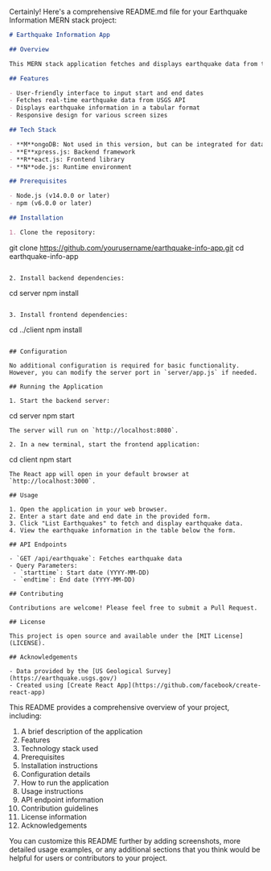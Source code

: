Certainly! Here's a comprehensive README.md file for your Earthquake Information MERN stack project:

```markdown
# Earthquake Information App

## Overview

This MERN stack application fetches and displays earthquake data from the US Geological Survey (USGS) API. Users can input a date range to retrieve earthquake information within that period.

## Features

- User-friendly interface to input start and end dates
- Fetches real-time earthquake data from USGS API
- Displays earthquake information in a tabular format
- Responsive design for various screen sizes

## Tech Stack

- **M**ongoDB: Not used in this version, but can be integrated for data persistence
- **E**xpress.js: Backend framework
- **R**eact.js: Frontend library
- **N**ode.js: Runtime environment

## Prerequisites

- Node.js (v14.0.0 or later)
- npm (v6.0.0 or later)

## Installation

1. Clone the repository:
   ```
   git clone https://github.com/yourusername/earthquake-info-app.git
   cd earthquake-info-app
   ```

2. Install backend dependencies:
   ```
   cd server
   npm install
   ```

3. Install frontend dependencies:
   ```
   cd ../client
   npm install
   ```

## Configuration

No additional configuration is required for basic functionality. However, you can modify the server port in `server/app.js` if needed.

## Running the Application

1. Start the backend server:
   ```
   cd server
   npm start
   ```
   The server will run on `http://localhost:8080`.

2. In a new terminal, start the frontend application:
   ```
   cd client
   npm start
   ```
   The React app will open in your default browser at `http://localhost:3000`.

## Usage

1. Open the application in your web browser.
2. Enter a start date and end date in the provided form.
3. Click "List Earthquakes" to fetch and display earthquake data.
4. View the earthquake information in the table below the form.

## API Endpoints

- `GET /api/earthquake`: Fetches earthquake data
  - Query Parameters:
    - `starttime`: Start date (YYYY-MM-DD)
    - `endtime`: End date (YYYY-MM-DD)

## Contributing

Contributions are welcome! Please feel free to submit a Pull Request.

## License

This project is open source and available under the [MIT License](LICENSE).

## Acknowledgements

- Data provided by the [US Geological Survey](https://earthquake.usgs.gov/)
- Created using [Create React App](https://github.com/facebook/create-react-app)
```

This README provides a comprehensive overview of your project, including:

1. A brief description of the application
2. Features
3. Technology stack used
4. Prerequisites
5. Installation instructions
6. Configuration details
7. How to run the application
8. Usage instructions
9. API endpoint information
10. Contribution guidelines
11. License information
12. Acknowledgements

You can customize this README further by adding screenshots, more detailed usage examples, or any additional sections that you think would be helpful for users or contributors to your project.